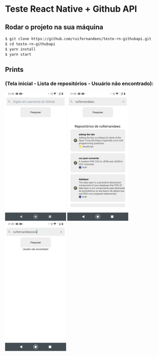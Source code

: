 # Teste React Native + Github API
## Rodar o projeto na sua máquina
```bash
$ git clone https://github.com/ruifernandees/teste-rn-githubapi.git
$ cd teste-rn-githubapi
$ yarn install
$ yarn start
```
## Prints 
### (Tela inicial - Lista de repositórios - Usuário não encontrado):
<img src="prints/initial-screen.jpeg" width="200" />
<img src="prints/repo-list.jpeg" width="200" />
<img src="prints/not-found.jpeg" width="200" />